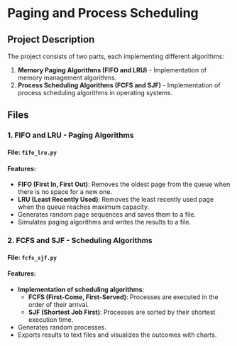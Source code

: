 # Paging and Process Scheduling

## Project Description

The project consists of two parts, each implementing different algorithms:
1. **Memory Paging Algorithms (FIFO and LRU)** - Implementation of memory management algorithms.
2. **Process Scheduling Algorithms (FCFS and SJF)** - Implementation of process scheduling algorithms in operating systems.

## Files

### 1. **FIFO and LRU - Paging Algorithms**
#### File: `fifo_lru.py`

#### Features:
- **FIFO (First In, First Out)**: Removes the oldest page from the queue when there is no space for a new one.
- **LRU (Least Recently Used)**: Removes the least recently used page when the queue reaches maximum capacity.
- Generates random page sequences and saves them to a file.
- Simulates paging algorithms and writes the results to a file.

### 2. **FCFS and SJF - Scheduling Algorithms**
#### File: `fcfs_sjf.py`

#### Features:
- **Implementation of scheduling algorithms**:
  - **FCFS (First-Come, First-Served)**: Processes are executed in the order of their arrival.
  - **SJF (Shortest Job First)**: Processes are sorted by their shortest execution time.
- Generates random processes.
- Exports results to text files and visualizes the outcomes with charts.
